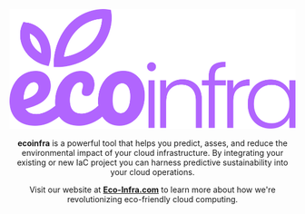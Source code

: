 <center>

![Eco-Infra Logo](/logo.svg)

**ecoinfra** is a powerful tool that helps you predict, asses, and reduce the environmental impact of your cloud
infrastructure.
By integrating your existing or new IaC project you can harness predictive sustainability into your cloud operations.

Visit our website at [**Eco-Infra.com**](https://eco-infra.com) to learn more about how we're revolutionizing
eco-friendly cloud computing.
</center>
